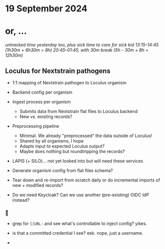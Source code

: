 # 19 September 2024
# or, …

_untracked time yesterday too, plus sick time to care for sick kid_
_13:15–14:45 (1h30m + 6h30m = 8h)_
_20:45–01:45, with 30m break (5h - 30m + 8h = 12h30m)_


## Loculus for Nextstrain pathogens

- 1:1 mapping of Nextstrain pathogen to Loculus organism

- Backend config per organism

- Ingest process per organism
  - Submits data from Nextstrain flat files to Loculus backend
  - New vs. existing records?

- Preprocessing pipeline
  - Minimal. We already "preprocessed" the data outside of Loculus!
  - Shared by all organisms, I hope
  - Adapts input to expected Loculus output?
  - Maybe does nothing but roundtripping the records?

- LAPIS (+ SILO)… not yet looked into but will need these services

- Generate organism config from flat files schema?
- Tear down and re-import from scratch daily or do incremental imports of new + modified records?

- Do we need Keycloak?  Can we use another (pre-existing) OIDC IdP instead?


### 👀

- grep for `[[URL:` and see what's controllable to inject config? yikes.

- is that a committed credential I see? eek.
  nope, just a username.
- 
